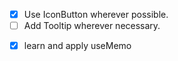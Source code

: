 - [x] Use IconButton wherever possible.
- [ ] Add Tooltip wherever necessary.
<!-- - [ ] Remove ant design icons. -->
- [x] learn and apply useMemo
